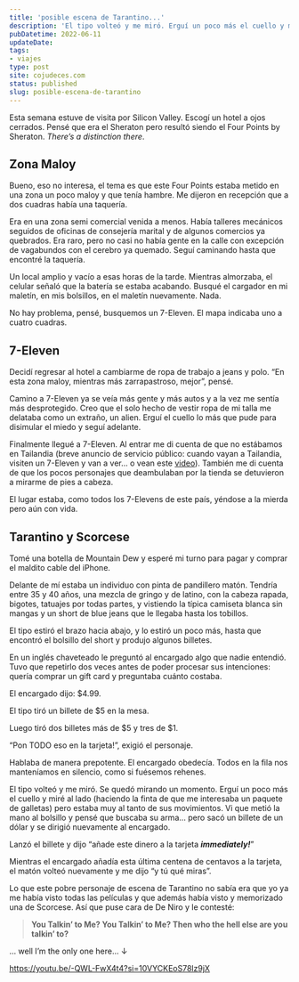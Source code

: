 ```yaml
---
title: 'posible escena de Tarantino...'
description: 'El tipo volteó y me miró. Erguí un poco más el cuello y miré al lado (haciendo la finta de que me interesaba un paquete de galletas) pero estaba muy al tanto de sus movimientos. Vi que metió la mano al bolsillo y pensé que buscaba su arma…'
pubDatetime: 2022-06-11
updateDate: 
tags: 
- viajes
type: post
site: cojudeces.com
status: published
slug: posible-escena-de-tarantino
---
```

Esta semana estuve de visita por Silicon Valley. Escogí un hotel a ojos cerrados. Pensé que era el Sheraton pero resultó siendo el Four Points by Sheraton. _There’s a distinction there_.

## Zona Maloy

Bueno, eso no interesa, el tema es que este Four Points estaba metido en una zona un poco maloy y que tenía hambre. Me dijeron en recepción que a dos cuadras había una taquería.

Era en una zona semi comercial venida a menos. Había talleres mecánicos seguidos de oficinas de consejería marital y de algunos comercios ya quebrados. Era raro, pero no casi no había gente en la calle con excepción de vagabundos con el cerebro ya quemado. Seguí caminando hasta que encontré la taquería.

Un local amplio y vacío a esas horas de la tarde. Mientras almorzaba, el celular señaló que la batería se estaba acabando. Busqué el cargador en mi maletín, en mis bolsillos, en el maletín nuevamente. Nada.

No hay problema, pensé, busquemos un 7-Eleven. El mapa indicaba uno a cuatro cuadras.

## 7-Eleven

Decidí regresar al hotel a cambiarme de ropa de trabajo a jeans y polo. “En esta zona maloy, mientras más zarrapastroso, mejor”, pensé.

Camino a 7-Eleven ya se veía más gente y más autos y a la vez me sentía más desprotegido. Creo que el solo hecho de vestir ropa de mi talla me delataba como un extraño, un alien. Erguí el cuello lo más que pude para disimular el miedo y seguí adelante.

Finalmente llegué a 7-Eleven. Al entrar me di cuenta de que no estábamos en Tailandia (breve anuncio de servicio público: cuando vayan a Tailandia, visiten un 7-Eleven y van a ver… o vean este [video](https://youtu.be/6bt9XdpfFyI?ref=cojudeces.com)). También me di cuenta de que los pocos personajes que deambulaban por la tienda se detuvieron a mirarme de pies a cabeza.

El lugar estaba, como todos los 7-Elevens de este país, yéndose a la mierda pero aún con vida.

## Tarantino y Scorcese

Tomé una botella de Mountain Dew y esperé mi turno para pagar y comprar el maldito cable del iPhone.

Delante de mí estaba un individuo con pinta de pandillero matón. Tendría entre 35 y 40 años, una mezcla de gringo y de latino, con la cabeza rapada, bigotes, tatuajes por todas partes, y vistiendo la típica camiseta blanca sin mangas y un short de blue jeans que le llegaba hasta los tobillos.

El tipo estiró el brazo hacia abajo, y lo estiró un poco más, hasta que encontró el bolsillo del short y produjo algunos billetes.

En un inglés chaveteado le preguntó al encargado algo que nadie entendió. Tuvo que repetirlo dos veces antes de poder procesar sus intenciones: quería comprar un gift card y preguntaba cuánto costaba.

El encargado dijo: $4.99.

El tipo tiró un billete de $5 en la mesa.

Luego tiró dos billetes más de $5 y tres de $1.

“Pon TODO eso en la tarjeta!”, exigió el personaje.

Hablaba de manera prepotente. El encargado obedecía. Todos en la fila nos manteníamos en silencio, como si fuésemos rehenes.

El tipo volteó y me miró. Se quedó mirando un momento. Erguí un poco más el cuello y miré al lado (haciendo la finta de que me interesaba un paquete de galletas) pero estaba muy al tanto de sus movimientos. Vi que metió la mano al bolsillo y pensé que buscaba su arma… pero sacó un billete de un dólar y se dirigió nuevamente al encargado.

Lanzó el billete y dijo “añade este dinero a la tarjeta _**immediately!**_”

Mientras el encargado añadía esta última centena de centavos a la tarjeta, el matón volteó nuevamente y me dijo “y tú qué miras”.

Lo que este pobre personaje de escena de Tarantino no sabía era que yo ya me había visto todas las películas y que además había visto y memorizado una de Scorcese. Así que puse cara de De Niro y le contesté:

> **You Talkin’ to Me? You Talkin’ to Me? Then who the hell else are you talkin’ to?**

… well I’m the only one here… ↓

https://youtu.be/-QWL-FwX4t4?si=10VYCKEoS78lz9jX